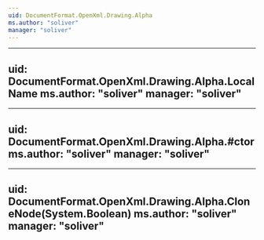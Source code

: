 ```yaml
---
uid: DocumentFormat.OpenXml.Drawing.Alpha
ms.author: "soliver"
manager: "soliver"
---
```


---
uid: DocumentFormat.OpenXml.Drawing.Alpha.LocalName
ms.author: "soliver"
manager: "soliver"
---

---
uid: DocumentFormat.OpenXml.Drawing.Alpha.#ctor
ms.author: "soliver"
manager: "soliver"
---

---
uid: DocumentFormat.OpenXml.Drawing.Alpha.CloneNode(System.Boolean)
ms.author: "soliver"
manager: "soliver"
---
